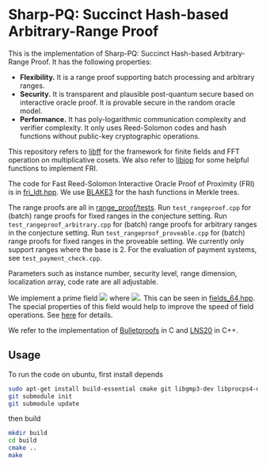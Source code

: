 # Sharp-PQ: Succinct Hash-based Arbitrary-Range Proof

This is the implementation of Sharp-PQ: Succinct Hash-based Arbitrary-Range Proof.
It has the following properties:

- **Flexibility.** It is a range proof supporting batch processing and arbitrary ranges.
- **Security.**  It is transparent and plausible post-quantum secure based on interactive oracle proof. 
It is provable secure in the random oracle model.
- **Performance.** It has poly-logarithmic communication complexity and verifier complexity. It only uses
  Reed-Solomon codes and hash functions without public-key cryptographic
  operations.


This repository refers to [libff](https://github.com/scipr-lab/libff) for the framework
for finite fields and FFT operation on multiplicative cosets.
We also refer to  [libiop](https://github.com/scipr-lab/libiop) for 
some helpful functions to implement FRI.

The code for Fast Reed-Solomon Interactive Oracle Proof of Proximity (FRI) is in [fri_ldt.hpp](range_proof/protocols/ldt/fri/fri_ldt.hpp). We
use [BLAKE3](https://github.com/BLAKE3-team/BLAKE3-specs/blob/master/blake3.pdf) for the hash functions in Merkle trees. 

The range proofs are all in [range_proof/tests](range_proof/tests). Run `test_rangeproof.cpp` for (batch) range proofs for fixed ranges in the conjecture setting.
Run `test_rangeproof_arbitrary.cpp` for (batch) range proofs for arbitrary ranges in the conjecture setting.
Run `test_rangeproof_proveable.cpp` for (batch) range proofs for fixed ranges in the proveable setting. We currently only
support ranges where the base is 2. For the evaluation of payment systems, see `test_payment_check.cpp`.

Parameters such as instance number, security level, range dimension,
localization array, code rate are all adjustable.



We implement a prime field ![](http://latex.codecogs.com/gif.latex?\mathbb{F}_p) where ![](http://latex.codecogs.com/gif.latex?p=2^{64}-2^{32}+1). This can be seen in 
[fields_64.hpp](depends/libff/libff/algebra/fields/prime_base). The special properties of this field would help to improve the speed of field operations.
See [here](https://cp4space.hatsya.com/2021/09/01/an-efficient-prime-for-number-theoretic-transforms/)
for details.

We refer to the implementation of [Bulletproofs](https://github.com/xevisalle/zpie) in C 
and [LNS20](https://github.com/gregorseiler/irelzk) in C++. 

## Usage

To run the code on ubuntu, first install depends

```bash
sudo apt-get install build-essential cmake git libgmp3-dev libprocps4-dev libboost-all-dev libssl-dev libsodium-dev --fix-missing
git submodule init 
git submodule update
```

then build
```bash
mkdir build
cd build
cmake ..
make
```

